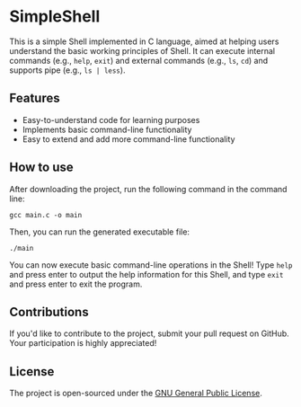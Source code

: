 # SimpleShell

This is a simple Shell implemented in C language, aimed at helping users understand the basic working principles of Shell. It can execute internal commands (e.g., `help`, `exit`) and external commands (e.g., `ls`, `cd`) and supports pipe (e.g., `ls | less`).

## Features

- Easy-to-understand code for learning purposes
- Implements basic command-line functionality
- Easy to extend and add more command-line functionality

## How to use

After downloading the project, run the following command in the command line:

```shell
gcc main.c -o main
```

Then, you can run the generated executable file:

```shell
./main
```

You can now execute basic command-line operations in the Shell! Type `help` and press enter to output the help information for this Shell, and type `exit` and press enter to exit the program.

## Contributions

If you'd like to contribute to the project, submit your pull request on GitHub. Your participation is highly appreciated!

## License

The project is open-sourced under the [GNU General Public License](https://www.gnu.org/licenses/gpl-3.0.html).
